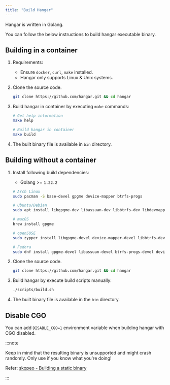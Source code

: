 ```yaml
---
title: "Build Hangar"
---
```


Hangar is written in Golang.

You can follow the below instructions to build hangar executable binary.

## Building in a container

1. Requirements:

    - Ensure `docker`, `curl`, `make` installed.
    - Hangar only supports Linux & Unix systems.

1. Clone the source code.
    ```bash
    git clone https://github.com/hangar.git && cd hangar
    ```
1. Build hangar in container by executing `make` commands:
    ```bash
    # Get help information
    make help

    # Build hangar in container
    make build
    ```
1. The built binary file is available in `bin` directory.

## Building without a container

1. Install following build dependencies:

    - Golang >= `1.22.2`

    ```sh
    # Arch Linux
    sudo pacman -S base-devel gpgme device-mapper btrfs-progs

    # Ubuntu/Debian
    sudo apt install libgpgme-dev libassuan-dev libbtrfs-dev libdevmapper-dev pkg-config gcc

    # macOS
    brew install gpgme

    # openSUSE
    sudo zypper install libgpgme-devel device-mapper-devel libbtrfs-devel glib2-devel

    # Fedora
    sudo dnf install gpgme-devel libassuan-devel btrfs-progs-devel device-mapper-devel
    ```

1. Clone the source code.

    ```bash
    git clone https://github.com/hangar.git && cd hangar
    ```

1. Build hangar by execute build scripts manually:

    ```bash
    ./scripts/build.sh
    ```

1. The built binary file is available in the `bin` directory.

## Disable CGO

You can add `DISABLE_CGO=1` environment variable when building hangar with CGO disabled.

:::note

Keep in mind that the resulting binary is unsupported and might crash randomly. Only use if you know what you're doing!

Refer: [skopeo - Building a static binary](https://github.com/containers/skopeo/blob/main/install.md#building-a-static-binary)

:::
